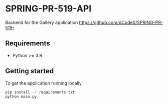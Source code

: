 # SPRING-PR-519-API

Backend for the Gallery application https://github.com/dCode0/SPRING-PR-519-

## Requirements
- Python >= 3.8

## Getting started
To get the application running locally
```bash
pip install -r requirements.txt
python main.py
```

